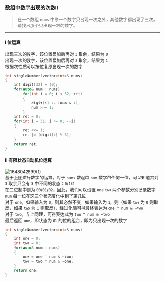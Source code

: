 ### 数组中数字出现的次数II

> 在一个数组 `nums` 中除一个数字只出现一次之外，其他数字都出现了三次。请找出那个只出现一次的数字。  

----------

#### I 位运算

出现三次的数字，该位置累加后再对 `3` 取余，结果为 `0`  
出现一次的数字，该位置累加后再对 `3` 取余，结果为 `1`  
根据次性质可以按位复原出现一次的数字

```cpp
int singleNumber(vector<int>& nums) 
{
    int digit[32] = {0};
    for(auto& num : nums)
        for(int i = 0; i < 32; ++i)
        {
            digit[i] += (num & 1);
            num >>= 1;
        }
    int ret = 0;
    for(int i = 31; i >= 0; --i)
    {
        ret <<= 1;
        ret |= (digit[i] % 3);
    }
    return ret;
}
```

#### II 有限状态自动机位运算

![1648042899(1)](https://user-images.githubusercontent.com/46887748/159713183-e5a0faac-756d-4537-94dc-7e40dc46a309.png)  
基于[上图](https://leetcode-cn.com/problems/shu-zu-zhong-shu-zi-chu-xian-de-ci-shu-ii-lcof/solution/mian-shi-ti-56-ii-shu-zu-zhong-shu-zi-chu-xian-d-4/)进行数字的运算，对于 `nums` 数组中 `num` 数字的任何一位，可以知道其对 `3` 取余只会有 `3` 中不同的状态：`0`/`1`/`2`  
在二进制中则为 `00`/`01`/`02`，因此，我们可以设置 `one` `two` 两个参数分别记录数字 `num` 每一位在这三个状态变化中到了第几位  
对于 `one`，如果输入为 `0`，则其必然不变，如果输入为 `1`，则（如果 `two` 为 `0` 则取反，如果 `two` 为 `1` 则取反），经过化简可得最终表达为 `one ^ num & ~two`  
对于 `two`，与上同理，可得表达式为 `two ^ num & ~two`  
最后返回 `one`，即状态为 `01` 的位的组合，即为只出现一次的数字  

```cpp
int singleNumber(vector<int>& nums) 
{
    int one = 0;
    int two = 0;
    for(auto& num : nums)
    {
        one = one ^ num & ~two;
        two = two ^ num & ~one;
    }
    return one;
}
```
